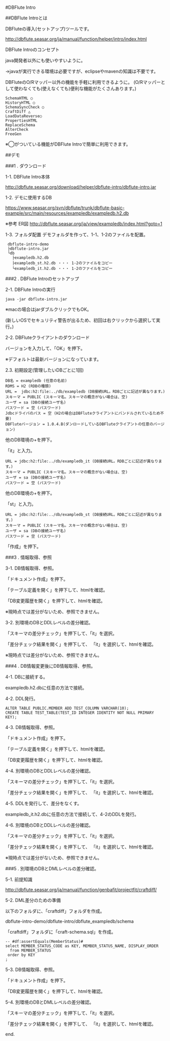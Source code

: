 #DBFlute Intro

##DBFlute Introとは

DBFluteの導入(セットアップ)ツールです。

<http://dbflute.seasar.org/ja/manual/function/helper/intro/index.html>

DBFlute Introのコンセプト

java開発者以外にも使いやすいように。

→javaが実行できる環境は必要ですが、eclipseやmavenの知識は不要です。

DBFluteのO/Rマッパー以外の機能を手軽に利用できるように。
(O/Rマッパーとして使わなくても(使えなくても)便利な機能がたくさんあります。)

    SchemaHTML ○
    HistoryHTML ○
    SchemaSyncCheck ○
    CraftDiff △
    LoadDataReverse○
    PropertiesHTML
    ReplaceSchema
    AlterCheck
    FreeGen

※◯がついている機能がDBFlute Introで簡単に利用できます。

##デモ

###1 . ダウンロード

1-1. DBFlute Intro本体

<http://dbflute.seasar.org/download/helper/dbflute-intro/dbflute-intro.jar>

1-2. デモに使用するDB

<https://www.seasar.org/svn/dbflute/trunk/dbflute-basic-example/src/main/resources/exampledb/exampledb.h2.db>

※参考 ER図 <http://dbflute.seasar.org/ja/view/exampledb/index.html?goto=1>

1-3. フォルダ配置
デモフォルダを作って、1-1、1-2のファイルを配置。

     dbflute-intro-demo
     ├dbflute-intro.jar
     └db
       ├exampledb.h2.db
       ├exampledb_st.h2.db ・・・ 1-2のファイルをコピー
       └exampledb_it.h2.db ・・・ 1-2のファイルをコピー

###2 . DBFlute Introのセットアップ

2-1. DBFlute Introの実行

    java -jar dbflute-intro.jar

※macの場合はjarダブルクリックでもOK。

(新しいOSでセキュリティ警告が出るため、初回は右クリックから選択して実行。)

2-2. DBFluteクライアントのダウンロード

バージョンを入力して、「OK」を押下。

※デフォルトは最新バージョンになっています。

2.3. 初期設定(管理したいDBごとに1回)

    DB名 = exampledb (任意の名前)
    RDMS = H2 (RDBの種類)
    URL =  jdbc:h2:file:../db/exampledb (DB接続URL。RDBごとに記述が異なります。)
    スキーマ = PUBLIC (スキーマ名。スキーマの概念がない場合は、空)
    ユーザ = sa (DBの接続ユーザ名)
    パスワード = 空 (パスワード)
    Jdbcドライバのパス = 空 (H2の場合はDBFluteクライアントにバンドルされているため不要)
    DBFluteバージョン = 1.0.4.B(ダンロードしているDBFluteクライアントの任意のバージョン)

他のDB環境の+を押下。

  「it」と入力。

    URL = jdbc:h2:file:../db/exampledb_it (DB接続URL。RDBごとに記述が異なります。)
    スキーマ = PUBLIC (スキーマ名。スキーマの概念がない場合は、空)
    ユーザ = sa (DBの接続ユーザ名)
    パスワード = 空 (パスワード)

他のDB環境の+を押下。

「st」と入力。

    URL = jdbc:h2:file:../db/exampledb_st (DB接続URL。RDBごとに記述が異なります。)
    スキーマ = PUBLIC (スキーマ名。スキーマの概念がない場合は、空)
    ユーザ = sa (DBの接続ユーザ名)
    パスワード = 空 (パスワード)

「作成」を押下。

###3 . 情報取得、参照

3-1. DB情報取得、参照。

「ドキュメント作成」を押下。

「テーブル定義を開く」を押下して、htmlを確認。

「DB変更履歴を開く」を押下して、htmlを確認。

※現時点では差分がないため、参照できません。

3-2. 別環境のDBとDDLレベルの差分確認。

「スキーマの差分チェック」を押下して、「it」を選択。

「差分チェック結果を開く」を押下して、 「it」を選択して、htmlを確認。

※現時点では差分がないため、参照できません。

###4 . DB情報変更後にDB情報取得、参照。

4-1. DBに接続する。

exampledb.h2.dbに任意の方法で接続。

4-2. DDL発行。

    ALTER TABLE PUBLIC.MEMBER ADD TEST_COLUMN VARCHAR(10);
    CREATE TABLE TEST_TABLE(TEST_ID INTEGER IDENTITY NOT NULL PRIMARY KEY);

4-3. DB情報取得、参照。

「ドキュメント作成」を押下。

「テーブル定義を開く」を押下して、htmlを確認。

「DB変更履歴を開く」を押下して、htmlを確認。

4-4. 別環境のDBとDDLレベルの差分確認。

「スキーマの差分チェック」を押下して、「it」を選択。

「差分チェック結果を開く」を押下して、 「it」を選択して、htmlを確認。

4-5. DDLを発行して、差分をなくす。

exampledb_it.h2.dbに任意の方法で接続して、4-2のDDLを発行。

4-6. 別環境のDBとDDLレベルの差分確認。

「スキーマの差分チェック」を押下して、「it」を選択。

「差分チェック結果を開く」を押下して、 「it」を選択して、htmlを確認。

※現時点では差分がないため、参照できません。

###5 . 別環境のDBとDMLレベルの差分確認。

5-1. 前提知識

<http://dbflute.seasar.org/ja/manual/function/genbafit/projectfit/craftdiff/>

5-2. DML差分のための準備

以下のフォルダに、「craftdiff」フォルダを作成。

dbflute-intro-demo/dbflute-intro/dbflute_exampledb/schema

「craftdiff」フォルダに「craft-schema.sql」を作成。

    -- #df:assertEquals(MemberStatus)#
    select MEMBER_STATUS_CODE as KEY, MEMBER_STATUS_NAME, DISPLAY_ORDER
      from MEMBER_STATUS
     order by KEY
    ;

5-3. DB情報取得、参照。

「ドキュメント作成」を押下。

「DB変更履歴を開く」を押下して、htmlを確認。

5-4. 別環境のDBとDMLレベルの差分確認。

「スキーマの差分チェック」を押下して、「it」を選択。

「差分チェック結果を開く」を押下して、 「it」を選択して、htmlを確認。

end.
